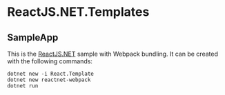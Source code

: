 # ReactJS.NET.Templates

## SampleApp
This is the [ReactJS.NET](https://reactjs.net/bundling/webpack.html) sample with Webpack bundling.
It can be created with the following commands:

```
dotnet new -i React.Template
dotnet new reactnet-webpack
dotnet run
```
